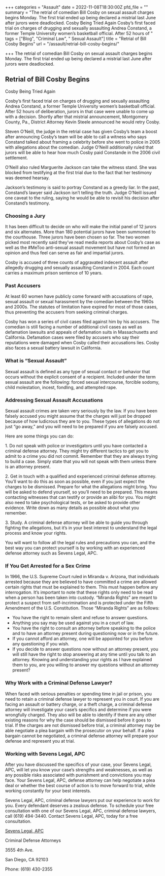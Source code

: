 +++
categories = "Assault"
date = 2022-11-08T18:30:00Z
pfd_file = ""
summary = "The retrial of comedian Bill Cosby on sexual assault charges begins Monday. The first trial ended up being declared a mistrial last June after jurors were deadlocked. Cosby Being Tried Again Cosby’s first faced trial on charges of drugging and sexually assaulting Andrea Constand, a former Temple University women’s basketball official. After 52 hours of "
tags = ["Blog", "Criminal Law", " Sexual Assault"]
title = "Retrial of Bill Cosby Begins"
url = "/assault/retrial-bill-cosby-begins/"

+++
The retrial of comedian Bill Cosby on sexual assault charges begins Monday. The first trial ended up being declared a mistrial last June after jurors were deadlocked.

## Retrial of Bill Cosby Begins

Cosby Being Tried Again

Cosby’s first faced trial on charges of drugging and sexually assaulting Andrea Constand, a former Temple University women’s basketball official. After 52 hours of deliberation, jurors in that case were unable to come up with a decision. Shortly after that mistrial announcement, Montgomery County, Pa., District Attorney Kevin Steele announced he would retry Cosby.

Steven O’Neill, the judge in the retrial case has given Cosby’s team a boost after announcing Cosby’s team will be able to call a witness who says Constand talked about framing a celebrity before she went to police in 2005 with allegations about the comedian. Judge O’Neill additionally ruled that jurors will be able to hear how much Cosby paid Constande in the 2006 civil settlement.

O’Neill also ruled Marguerite Jackson can take the witness stand. She was blocked from testifying at the first trial due to the fact that her testimony was deemed hearsay.

Jackson’s testimony is said to portray Constand as a greedy liar. In the past, Constand’s lawyer said Jackson isn’t telling the truth. Judge O’Neill issued one caveat to the ruling, saying he would be able to revisit his decision after Constand’s testimony.

### Choosing a Jury

It has been difficult to decide on who will make the initial panel of 12 jurors and six alternates. More than 180 potential jurors have been summoned to the courthouse. Three jurors have been chosen so far. The two women picked most recently said they’ve read media reports about Cosby’s case as well as the #MeToo anti-sexual assault movement but have not formed an opinion and thus feel can serve as fair and impartial jurors.

Cosby is accused of three counts of aggravated indecent assault after allegedly drugging and sexually assaulting Constand in 2004. Each count carries a maximum prison sentence of 10 years.

### Past Accusers

At least 60 women have publicly come forward with accusations of rape, sexual assault or sexual harassment by the comedian between the 1960s and 2000s. The statutes of limitation have expired for most of those cases, thus preventing the accusers from seeking criminal charges.

Cosby has won a series of civil cases filed against him by his accusers. The comedian is still facing a number of additional civil cases as well as defamation lawsuits and appeals of defamation suits in Massachusetts and California. Defamation cases were filed by accusers who say their reputations were damaged when Cosby called their accusations lies. Cosby also faces a sexual battery lawsuit in California.

### What is “Sexual Assault”

Sexual assault is defined as any type of sexual contact or behavior that occurs without the explicit consent of a recipient. Included under the term sexual assault are the following: forced sexual intercourse, forcible sodomy, child molestation, incest, fondling, and attempted rape.

### Addressing Sexual Assault Accusations

Sexual assault crimes are taken very seriously by the law. If you have been falsely accused you might assume that the charges will just be dropped because of how ludicrous they are to you. These types of allegations do not just “go away,” and you will need to be prepared if you are falsely accused.

Here are some things you can do:

1\. Do not speak with police or investigators until you have contacted a criminal defense attorney. They might try different tactics to get you to admit to a crime you did not commit. Remember that they are always trying to build a case. Simply state that you will not speak with them unless there is an attorney present.

2\. Get in touch with a qualified and experienced criminal defense attorney. You’ll want to do this as soon as possible, even if you just expect the charges to be dismissed. Prepare for what the allegations might bring. You will be asked to defend yourself, so you’ll need to be prepared. This means contacting witnesses that can testify or provide an alibi for you. You might also need to take psychological tests, or be asked to provide other evidence. Write down as many details as possible about what you remember.

3\. Study. A criminal defense attorney will be able to guide you through fighting the allegations, but it’s in your best interest to understand the legal process and know your rights.

You will want to follow all the legal rules and precautions you can, and the best way you can protect yourself is by working with an experienced defense attorney such as Sevens Legal, APC.

### If You Get Arrested for a Sex Crime

In 1966, the U.S. Supreme Court ruled in Miranda v. Arizona, that individuals arrested because they are believed to have committed a crime are allowed certain rights that must be explained to them. This must happen before any interrogation. It’s important to note that these rights only need to be read when a person has been taken into custody. “Miranda Rights” are meant to protect a suspect from self-incrimination and is protected under the Fifth Amendment of the U.S. Constitution. Those “Miranda Rights” are as follows:

* You have the right to remain silent and refuse to answer questions.
* Anything you say may be used against you in a court of law.
* You have the right to consult an attorney before speaking to the police and to have an attorney present during questioning now or in the future.
* If you cannot afford an attorney, one will be appointed for you before any questioning if you wish.
* If you decide to answer questions now without an attorney present, you will still have the right to stop answering at any time until you talk to an attorney. Knowing and understanding your rights as I have explained them to you, are you willing to answer my questions without an attorney present?

### Why Work with a Criminal Defense Lawyer?

When faced with serious penalties or spending time in jail or prison, you need to retain a criminal defense lawyer to represent you in court. If you are facing an assault or battery charge, or a theft charge, a criminal defense attorney will investigate your case’s specifics and determine if you were wrongfully charged. They also will be able to identify if there are any other existing reasons for why the case should be dismissed before it goes to trial. If the charges are not dismissed before trial, a criminal attorney may be able negotiate a plea bargain with the prosecutor on your behalf. If a plea bargain cannot be negotiated, a criminal defense attorney will prepare your defense and represent you at trial.

### Working with Sevens Legal, APC

After you have discussed the specifics of your case, your Sevens Legal, APC, will let you know your case’s strengths and weaknesses, as well as any possible risks associated with punishment and convictions you may face. Your Sevens Legal, APC, defense attorney can help negotiate a plea deal or whether the best course of action is to move forward to trial, while working constantly for your best interests.

Sevens Legal, APC, criminal defense lawyers put our experience to work for you. Every defendant deserves a zealous defense. To schedule your free consultation with one of our Sevens Legal, APC, criminal defense lawyers, call (619) 494-3440. Contact Sevens Legal, APC, today for a free consultation.

[Sevens Legal, APC](http://www.sevenslegal.com/ "Sevens Legal, APC")

Criminal Defense Attorneys

3555 4th Ave.

San Diego, CA 92103

Phone: (619) 430-2355